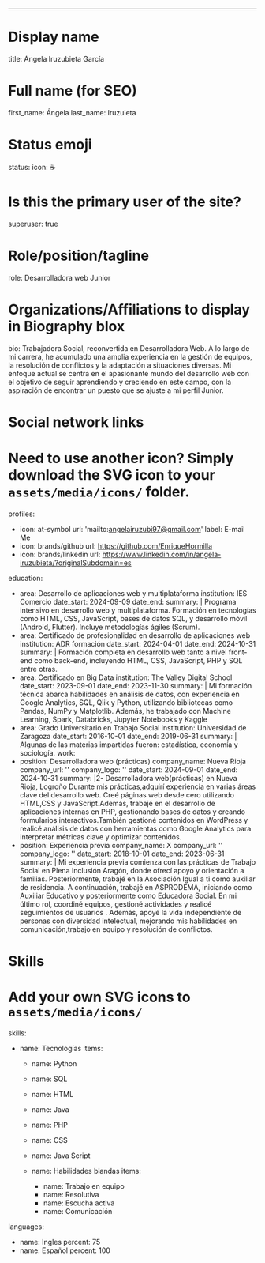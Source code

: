 ---
# Display name
title: Ángela Iruzubieta García

# Full name (for SEO)
first_name: Ángela
last_name: Iruzuieta

# Status emoji
status:
  icon: ☕

# Is this the primary user of the site?
superuser: true

# Role/position/tagline
role: Desarrolladora web Junior

# Organizations/Affiliations to display in Biography blox


bio: Trabajadora Social, reconvertida en Desarrolladora Web. A lo largo de mi carrera, he acumulado una amplia experiencia en la gestión de equipos, la resolución de conflictos y la adaptación a situaciones diversas. Mi enfoque actual se centra en el apasionante mundo del desarrollo web con el objetivo de seguir aprendiendo y creciendo en este campo, con la aspiración de encontrar un puesto que se ajuste a mi perfil Junior. 
# Social network links
# Need to use another icon? Simply download the SVG icon to your `assets/media/icons/` folder.
profiles:
  - icon: at-symbol
    url: 'mailto:angelairuzubi97@gmail.com'
    label: E-mail Me
  - icon: brands/github
    url: https://github.com/EnriqueHormilla
  - icon: brands/linkedin
    url: https://www.linkedin.com/in/angela-iruzubieta/?originalSubdomain=es

education:
  - area: Desarrollo de aplicaciones web y multiplataforma
    institution: IES Comercio
    date_start: 2024-09-09
    date_end: 
    summary: |
      Programa intensivo en desarrollo web y multiplataforma. Formación en tecnologías como HTML, CSS, JavaScript, bases de datos SQL, y desarrollo móvil (Android, Flutter). Incluye  metodologías ágiles (Scrum).
  - area: Certificado de profesionalidad en desarrollo de aplicaciones web
    institution: ADR formación
    date_start: 2024-04-01
    date_end: 2024-10-31
    summary: |
      Formación completa en desarrollo web tanto a nivel front-end como back-end, incluyendo HTML, CSS, JavaScript, PHP y SQL entre otras.
  - area: Certificado en Big Data
    institution: The Valley Digital School
    date_start: 2023-09-01
    date_end: 2023-11-30
    summary: |
    Mi formación técnica abarca habilidades en análisis de datos, con experiencia en Google Analytics, SQL, Qlik y Python, utilizando bibliotecas como Pandas, NumPy y Matplotlib. Además, he trabajado con Machine Learning, Spark, Databricks, Jupyter Notebooks y Kaggle
  - area: Grado Universitario en Trabajo Social
    institution: Universidad de Zaragoza
    date_start: 2016-10-01
    date_end: 2019-06-31
    summary: |
   Algunas de las materias impartidas fueron: estadística, economía y sociología.
work:
  - position: Desarrolladora web (prácticas)
    company_name: Nueva Rioja
    company_url: ''
    company_logo: ''
    date_start: 2024-09-01
    date_end: 2024-10-31
    summary: |2-
      Desarrolladora web(prácticas) en Nueva Rioja, Logroño
      Durante mis prácticas,adquirí experiencia en varias áreas clave del desarrollo web. Creé páginas web desde cero utilizando HTML,CSS y JavaScript.Además, trabajé en el desarrollo de aplicaciones internas en PHP, gestionando bases de datos y creando formularios interactivos.También gestioné contenidos en WordPress y realicé análisis de datos con herramientas como Google Analytics para interpretar métricas clave y optimizar contenidos.
  - position: Experiencia previa
    company_name: X
    company_url: ''
    company_logo: ''
    date_start: 2018-10-01
    date_end: 2023-06-31
    summary: |
     Mi experiencia previa comienza con las prácticas de Trabajo Social en Plena Inclusión Aragón, donde ofrecí apoyo y orientación a familias. Posteriormente, trabajé en la Asociación  Igual a ti como auxiliar de residencia. A continuación, trabajé en ASPRODEMA, iniciando como Auxiliar Educativo y posteriormente como Educadora Social. En mi último rol, coordiné equipos, gestioné actividades y realicé seguimientos de usuarios . Además, apoyé la vida independiente de personas con diversidad intelectual, mejorando mis habilidades en comunicación,trabajo en equipo y resolución de conflictos.

# Skills
# Add your own SVG icons to `assets/media/icons/`
skills:
  - name: Tecnologías
    items:
      - name: Python
      - name: SQL
      - name: HTML
      - name: Java
      - name: PHP
      - name: CSS
      - name: Java Script

    - name: Habilidades blandas
    items:
      - name: Trabajo en equipo
      - name: Resolutiva
      - name: Escucha activa
      - name: Comunicación
  

languages:
  - name: Ingles
    percent: 75
  - name: Español
    percent: 100
 

